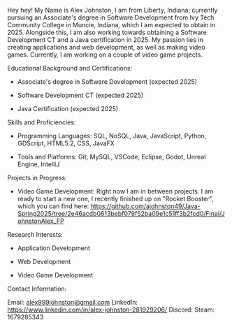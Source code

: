 Hey hey! My Name is Alex Johnston, I am from Liberty, Indiana; currently pursuing an Associate's degree in Software Development from Ivy Tech Community College in Muncie, Indiana, which I am expected to obtain in 2025. Alongside this, I am also working towards obtaining a Software Development CT and a Java certification in 2025. My passion lies in creating applications and web development, as well as making video games. Currently, I am working on a couple of video game projects.



Educational Background and Certifications:


- Associate's degree in Software Development (expected 2025)

- Software Development CT (expected 2025)

- Java Certification (expected 2025)



Skills and Proficiencies:


- Programming Languages: SQL, NoSQL, Java, JavaScript, Python, GDScript, HTML5.2, CSS, JavaFX

- Tools and Platforms: Git, MySQL, VSCode, Eclipse, Godot, Unreal Engine, IntelliJ



Projects in Progress:

- Video Game Development: Right now I am in between projects. I am ready to start a new one, I recently finished up on "Rocket Booster", which you can find here: https://github.com/ajohnston49/Java-Spring2025/tree/2e46acdb0613bebf079f52ba09e1c51ff3b2fcd0/Final/JohnstonAlex_FP


  
Research Interests:


- Application Development

- Web Development

- Video Game Development



Contact Information:

Email: alex999johnston@gmail.com
LinkedIn: https://www.linkedin.com/in/alex-johnston-281929206/ 
Discord: 
Steam: 1679285343
